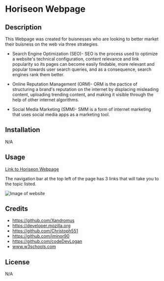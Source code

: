 # Horiseon Webpage

## Description

This Webpage was created for buisnesses who are looking to better market their buisness on the web via three strategies.

  - Search Engine Optimization (SEO)- SEO is the process used to optimize a website's technical configuration, content relevance and link popularity so its         pages can become easily findable, more relevant and popular towards user search queries, and as a consequence, search engines rank them better.

  - Online Reputation Management (ORM)- ORM is the pactice of structuring a brand's reputation on the internet by displacing misleading content, uploading           trending content, and making it visible through the help of other internet algorithms.

  - Social Media Marketing (SMM)- SMM is a form of internet marketing that uses social media apps as a marketing tool.

## Installation

N/A

## Usage

[Link to Horiseon Webpage](https://anthonyfrederick7.github.io/Horiseon-Updated-Webpage/)

The navigation bar at the top left of the page has 3 links that will take you to the topic listed.

![Image of website](assets/images/anthonyfrederick7.github.io_Horiseon-Updated-Webpage_.png)

## Credits

  - https://github.com/Xandromus
  - https://developer.mozilla.org
  - https://github.com/Christoph551
  - https://github.com/jminor90
  - https://github.com/codeDevLogan
  - www.w3schools.com

## License

N/A
